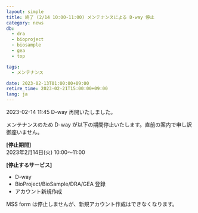 ```yaml
---
layout: simple
title: 終了 (2/14 10:00-11:00) メンテナンスによる D-way 停止
category: news
db:
  - dra
  - bioproject
  - biosample
  - gea
  - top

tags:
  - メンテナンス

date: 2023-02-13T01:00:00+09:00
retire_time: 2023-02-21T15:00:00+09:00
lang: ja
---
```


2023-02-14 11:45 D-way 再開いたしました。

メンテナンスのため D-way が以下の期間停止いたします。直前の案内で申し訳御座いません。

**[停止期間]**    
2023年2月14日(火) 10:00～11:00    

**[停止するサービス]**
 - D-way
 - BioProject/BioSample/DRA/GEA 登録
 - アカウント新規作成

MSS form は停止しませんが、新規アカウント作成はできなくなります。



